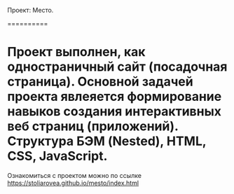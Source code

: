 Проект: Место.

==========

Проект выполнен, как одностраничный сайт (посадочная страница).
Основной задачей проекта явлеяется формирование навыков создания интерактивных веб страниц (приложений).
Структура БЭМ (Nested), HTML, CSS, JavaScript.
==========

Ознакомиться с проектом можно по ссылке https://stoliarovea.github.io/mesto/index.html
